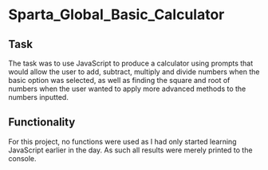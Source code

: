 # Sparta_Global_Basic_Calculator

## Task
The task was to use JavaScript to produce a calculator using prompts that would allow the user to add, subtract, multiply and divide numbers when the basic option was selected, as well as finding the square and root of numbers when the user wanted to apply more advanced methods to the numbers inputted.

## Functionality
For this project, no functions were used as I had only started learning JavaScript earlier in the day. As such all results were merely printed to the console.
